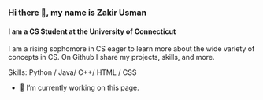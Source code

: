 ### Hi there 👋, my name is Zakir Usman
#### I am a CS Student at the University of Connecticut
I am a rising sophomore in CS eager to learn more about the wide variety of concepts in CS. On Github I share my projects, skills, and more.

Skills: Python / Java/ C++/ HTML / CSS

- 🔭 I’m currently working on this page. 




